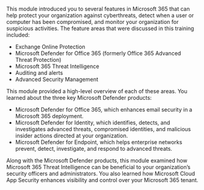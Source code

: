 This module introduced you to several features in Microsoft 365 that can help protect your organization against cyberthreats, detect when a user or computer has been compromised, and monitor your organization for suspicious activities. The feature areas that were discussed in this training included:


 *  Exchange Online Protection
 *  Microsoft Defender for Office 365 (formerly Office 365 Advanced Threat Protection)
 *  Microsoft 365 Threat Intelligence
 *  Auditing and alerts
 *  Advanced Security Management

This module provided a high-level overview of each of these areas. You learned about the three key Microsoft Defender products:

 *  Microsoft Defender for Office 365, which enhances email security in a Microsoft 365 deployment.
 *  Microsoft Defender for Identity, which identifies, detects, and investigates advanced threats, compromised identities, and malicious insider actions directed at your organization.
 *  Microsoft Defender for Endpoint, which helps enterprise networks prevent, detect, investigate, and respond to advanced threats.

Along with the Microsoft Defender products, this module examined how Microsoft 365 Threat Intelligence can be beneficial to your organization’s security officers and administrators. You also learned how Microsoft Cloud App Security enhances visibility and control over your Microsoft 365 tenant.
